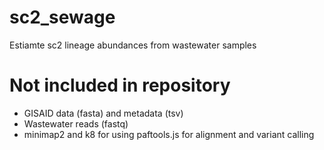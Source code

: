 # sc2_sewage
Estiamte sc2 lineage abundances from wastewater samples

# Not included in repository
* GISAID data (fasta) and metadata (tsv)
* Wastewater reads (fastq)
* minimap2 and k8 for using paftools.js for alignment and variant calling
